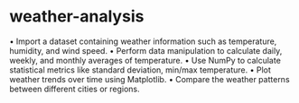 # weather-analysis
•	Import a dataset containing weather information such as temperature, humidity, and wind speed.
•	Perform data manipulation to calculate daily, weekly, and monthly averages of temperature.
•	Use NumPy to calculate statistical metrics like standard deviation, min/max temperature.
•	Plot weather trends over time using Matplotlib.
•	Compare the weather patterns between different cities or regions.
